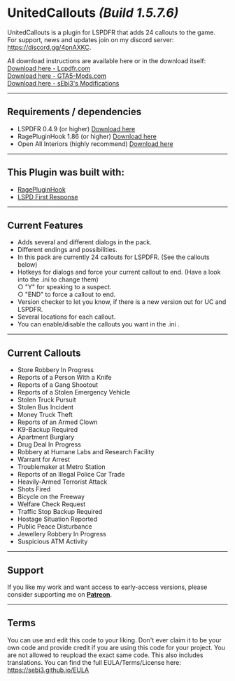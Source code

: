 # UnitedCallouts <em>(Build 1.5.7.6)</em>

UnitedCallouts is a plugin for LSPDFR that adds 24 callouts to the game.<br>
For support, news and updates join on my discord server: https://discord.gg/4pnAXKC.

All download instructions are available here or in the download itself:<br>
<a href="https://www.lcpdfr.com/files/file/20730-unitedcallouts-robbery-drugs-burglary-more/">Download here - Lcpdfr.com</a><br>
<a href="https://www.gta5-mods.com/scripts/unitedcallouts-lspdfr-plugin">Download here - GTA5-Mods.com</a><br>
<a href="https://sebi3.de/UnitedCallouts">Download here - sEbi3's Modifications</a>
 
--------
  
 ## Requirements / dependencies
- LSPDFR 0.4.9 (or higher) <a href="https://www.lcpdfr.com/files/file/7792-lspd-first-response">Download here</a>
- RagePluginHook 1.86 (or higher) <a href="https://ragepluginhook.net/Downloads.aspx">Download here</a>
- Open All Interiors (highly recommend) <a href="https://www.gta5-mods.com/scripts/open-all-interiors">Download here</a>

--------

## This Plugin was built with:
- <a href="https://ragepluginhook.net/Downloads.aspx">RagePluginHook</a>
- <a href="https://www.lcpdfr.com/files/file/7792-lspd-first-response">LSPD First Response</a>

--------

## Current Features
- Adds several and different dialogs in the pack.
- Different endings and possibilities.
- In this pack are currently 24 callouts for LSPDFR. (See the callouts below)
- Hotkeys for dialogs and force your current callout to end. (Have a look into the .ini to change them)
<br>  ○ "Y" for speaking to a suspect.
<br>  ○ "END" to force a callout to end.
- Version checker to let you know, if there is a new version out for UC and LSPDFR.
- Several locations for each callout.
- You can enable/disable the callouts you want in the .ini .

--------

## Current Callouts
- Store Robbery In Progress
- Reports of a Person With a Knife
- Reports of a Gang Shootout
- Reports of a Stolen Emergency Vehicle
- Stolen Truck Pursuit
- Stolen Bus Incident
- Money Truck Theft
- Reports of an Armed Clown
- K9-Backup Required
- Apartment Burglary
- Drug Deal In Progress
- Robbery at Humane Labs and Research Facility
- Warrant for Arrest
- Troublemaker at Metro Station
- Reports of an Illegal Police Car Trade
- Heavily-Armed Terrorist Attack
- Shots Fired
- Bicycle on the Freeway
- Welfare Check Request
- Traffic Stop Backup Required
- Hostage Situation Reported
- Public Peace Disturbance
- Jewellery Robbery In Progress
- Suspicious ATM Activity

--------

## Support
If you like my work and want access to early-access versions, please consider supporting me on [**Patreon**](https://www.patreon.com/sEbi3). 

--------

## Terms
You can use and edit this code to your liking. Don't ever claim it to be your own code and provide credit if you are using this code for your project.
You are not allowed to reupload the exact same code. This also includes translations.
You can find the full EULA/Terms/License here: https://sebi3.github.io/EULA
